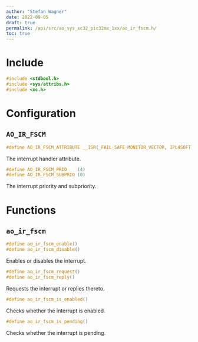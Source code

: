 ```yaml
---
author: "Stefan Wagner"
date: 2022-09-05
draft: true
permalink: /api/src/ao_sys_xc32_pic32mx_1xx/ao_ir_fscm.h/
toc: true
---
```


# Include

```c
#include <stdbool.h>
#include <sys/attribs.h>
#include <xc.h>
```

# Configuration

## `AO_IR_FSCM`

```c
#define AO_IR_FSCM_ATTRIBUTE __ISR(_FAIL_SAFE_MONITOR_VECTOR, IPL4SOFT)
```

The interrupt handler attribute.

```c
#define AO_IR_FSCM_PRIO    (4)
#define AO_IR_FSCM_SUBPRIO (0)
```

The interrupt priority and subpriority.

# Functions

## `ao_ir_fscm`

```c
#define ao_ir_fscm_enable()
#define ao_ir_fscm_disable()
```

Enables or disables the interrupt.

```c
#define ao_ir_fscm_request()
#define ao_ir_fscm_reply()
```

Requests the interrupt or replies thereto.

```c
#define ao_ir_fscm_is_enabled()
```

Checks whether the interrupt is enabled.

```c
#define ao_ir_fscm_is_pending()
```

Checks whether the interrupt is pending.
